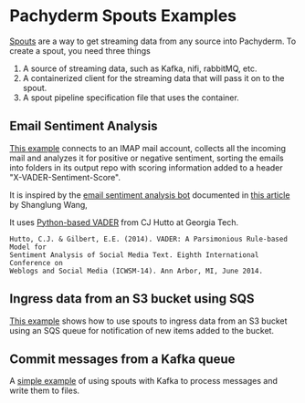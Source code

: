 # Pachyderm Spouts Examples

[Spouts](http://docs.pachyderm.io/en/latest/fundamentals/spouts.html) are a way to get streaming data from any source into Pachyderm.
To create a spout, you need three things

1. A source of streaming data, such as Kafka, nifi, rabbitMQ, etc.
1. A containerized client for the streaming data that will pass it on to the spout.
1. A spout pipeline specification file that uses the container.

## Email Sentiment Analysis

[This example](https://github.com/pachyderm/pachyderm/tree/master/examples/spouts/EmailSentimentAnalyzer) connects to an IMAP mail account, 
collects all the incoming mail and analyzes it for positive or negative sentiment,
sorting the emails into folders in its output repo with scoring information added to a header "X-VADER-Sentiment-Score".

It is inspired by the [email sentiment analysis bot](https://github.com/shanglun/SentimentAnalyzer) documented in [this article](https://www.toptal.com/java/email-sentiment-analysis-bot) by Shanglung Wang, 

It uses [Python-based VADER](https://github.com/cjhutto/vaderSentiment) from CJ Hutto at Georgia Tech.

```
Hutto, C.J. & Gilbert, E.E. (2014). VADER: A Parsimonious Rule-based Model for
Sentiment Analysis of Social Media Text. Eighth International Conference on
Weblogs and Social Media (ICWSM-14). Ann Arbor, MI, June 2014.
```

## Ingress data from an S3 bucket using SQS

[This example](https://github.com/pachyderm/pachyderm/tree/master/examples/spouts/SQS-S3) shows how to use spouts to ingress data from an S3 bucket using an SQS queue for notification of new items added to the bucket. 

## Commit messages from a Kafka queue

A [simple example](https://github.com/pachyderm/pachyderm/tree/master/examples/spouts/go-kafka-spout) of using spouts with Kafka to process messages and write them to files.






